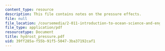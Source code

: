 ```yaml
---
content_type: resource
description: This file contains notes on the pressure effects.
file: null
file_location: /coursemedia/2-011-introduction-to-ocean-science-and-engineering-spring-2006/39ff285af55b91f550473ba37192caf1_hydrost_pressure.pdf
file_type: application/pdf
resourcetype: Document
title: hydrost_pressure.pdf
uid: 39ff285a-f55b-91f5-5047-3ba37192caf1
---
```

